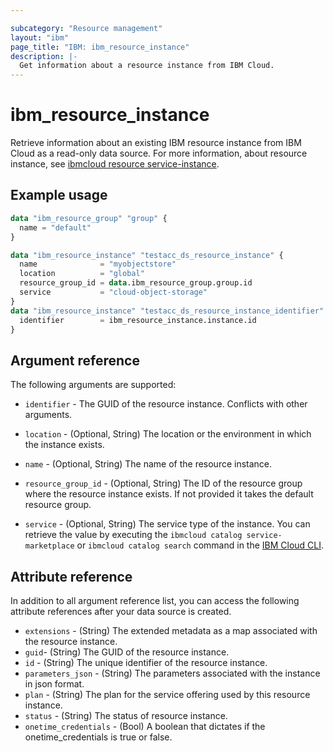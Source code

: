 ```yaml
---

subcategory: "Resource management"
layout: "ibm"
page_title: "IBM: ibm_resource_instance"
description: |-
  Get information about a resource instance from IBM Cloud.
---
```


# ibm_resource_instance
Retrieve information about an existing IBM resource instance from IBM Cloud as a read-only data source. For more information, about resource instance, see [ibmcloud resource service-instance](https://cloud.ibm.com/docs/account?topic=cli-ibmcloud_commands_resource#ibmcloud_resource_service_instance).

## Example usage

```terraform
data "ibm_resource_group" "group" {
  name = "default"
}

data "ibm_resource_instance" "testacc_ds_resource_instance" {
  name              = "myobjectstore"
  location          = "global"
  resource_group_id = data.ibm_resource_group.group.id
  service           = "cloud-object-storage"
}
data "ibm_resource_instance" "testacc_ds_resource_instance_identifier" {
  identifier        = ibm_resource_instance.instance.id
}
```

## Argument reference

The following arguments are supported:

- `identifier` - The GUID of the resource instance. Conflicts with other arguments.

- `location` - (Optional, String) The location or the environment in which the instance exists.
- `name` - (Optional, String) The name of the resource instance.
- `resource_group_id` - (Optional, String) The ID of the resource group where the resource instance exists. If not provided it takes the default resource group.
- `service` - (Optional, String) The service type of the instance. You can retrieve the value by executing the `ibmcloud catalog service-marketplace` or `ibmcloud catalog search` command in the [IBM Cloud CLI](https://cloud.ibm.com/docs/cli?topic=cloud-cli-getting-started).

## Attribute reference
In addition to all argument reference list, you can access the following attribute references after your data source is created. 

- `extensions` - (String) The extended metadata as a map associated with the resource instance.
- `guid`- (String) The GUID of the resource instance.
- `id` - (String) The unique identifier of the resource instance.
- `parameters_json` - (String) The parameters associated with the instance in json format.
- `plan` - (String) The plan for the service offering used by this resource instance.
- `status` - (String) The status of resource instance.
- `onetime_credentials` - (Bool) A boolean that dictates if the onetime_credentials is true or false.
